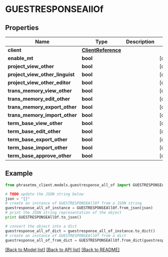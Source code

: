 # GUESTRESPONSEAllOf

## Properties

| Name                            | Type                                      | Description | Notes      |
| ------------------------------- | ----------------------------------------- | ----------- | ---------- |
| **client**                      | [**ClientReference**](ClientReference.md) |             |
| **enable_mt**                   | **bool**                                  |             | [optional] |
| **project_view_other**          | **bool**                                  |             | [optional] |
| **project_view_other_linguist** | **bool**                                  |             | [optional] |
| **project_view_other_editor**   | **bool**                                  |             | [optional] |
| **trans_memory_view_other**     | **bool**                                  |             | [optional] |
| **trans_memory_edit_other**     | **bool**                                  |             | [optional] |
| **trans_memory_export_other**   | **bool**                                  |             | [optional] |
| **trans_memory_import_other**   | **bool**                                  |             | [optional] |
| **term_base_view_other**        | **bool**                                  |             | [optional] |
| **term_base_edit_other**        | **bool**                                  |             | [optional] |
| **term_base_export_other**      | **bool**                                  |             | [optional] |
| **term_base_import_other**      | **bool**                                  |             | [optional] |
| **term_base_approve_other**     | **bool**                                  |             | [optional] |

## Example

```python
from phrasetms_client.models.guestresponse_all_of import GUESTRESPONSEAllOf

# TODO update the JSON string below
json = "{}"
# create an instance of GUESTRESPONSEAllOf from a JSON string
guestresponse_all_of_instance = GUESTRESPONSEAllOf.from_json(json)
# print the JSON string representation of the object
print GUESTRESPONSEAllOf.to_json()

# convert the object into a dict
guestresponse_all_of_dict = guestresponse_all_of_instance.to_dict()
# create an instance of GUESTRESPONSEAllOf from a dict
guestresponse_all_of_from_dict = GUESTRESPONSEAllOf.from_dict(guestresponse_all_of_dict)
```

[[Back to Model list]](../README.md#documentation-for-models) [[Back to API list]](../README.md#documentation-for-api-endpoints) [[Back to README]](../README.md)
